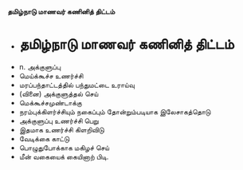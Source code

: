 **தமிழ்நாடு மாணவர் கணினித் திட்டம்**
- # தமிழ்நாடு மாணவர் கணினித் திட்டம்
- n. அக்குளுப்பு
- மெய்க்கூச்ச உணர்ச்சி
- மரப்பந்தாட்டத்தில் பந்துமட்டை உராய்வு
- (வினை) அக்குளுத்தல் செய்
- மெக்கூச்சமுண்டாக்கு
- நரம்புக்கிளர்ச்சியும் நகைப்பும் தோன்றும்படியாக இலேசாகத்தொடு
- அக்குளுப்பு உணர்ச்சி பெறு
- இதமாக உணர்ச்சி கிளறிவிடு
- வேடிக்கை காட்டு
- பொழுதுபோக்காக மகிழச் செய்
- மீன் வகையைக் கையினாற் பிடி.

